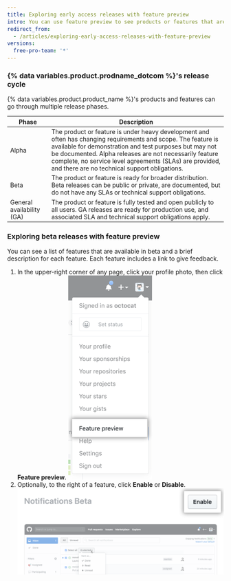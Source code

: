 ```yaml
---
title: Exploring early access releases with feature preview
intro: You can use feature preview to see products or features that are available in beta and to enable or disable each feature for your user account.
redirect_from:
  - /articles/exploring-early-access-releases-with-feature-preview
versions:
  free-pro-team: '*'
---
```


### {% data variables.product.prodname_dotcom %}'s release cycle

{% data variables.product.product_name %}'s products and features can go through multiple release phases.

| Phase                     | Description                                                                                                                                                                                                                                                                                                                                    |
| ------------------------- | ---------------------------------------------------------------------------------------------------------------------------------------------------------------------------------------------------------------------------------------------------------------------------------------------------------------------------------------------- |
| Alpha                     | The product or feature is under heavy development and often has changing requirements and scope. The feature is available for demonstration and test purposes but may not be documented. Alpha releases are not necessarily feature complete, no service level agreements (SLAs) are provided, and there are no technical support obligations. |
| Beta                      | The product or feature is ready for broader distribution. Beta releases can be public or private, are documented, but do not have any SLAs or technical support obligations.                                                                                                                                                                   |
| General availability (GA) | The product or feature is fully tested and open publicly to all users. GA releases are ready for production use, and associated SLA and technical support obligations apply.                                                                                                                                                                   |

### Exploring beta releases with feature preview

You can see a list of features that are available in beta and a brief description for each feature. Each feature includes a link to give feedback.

1. In the upper-right corner of any page, click your profile photo, then click **Feature preview**. ![Feature preview button](/assets/images/help/settings/feature-preview-button.png)
2. Optionally, to the right of a feature, click **Enable** or **Disable**. ![Enable button in feature preview](/assets/images/help/settings/enable-feature-button.png)
